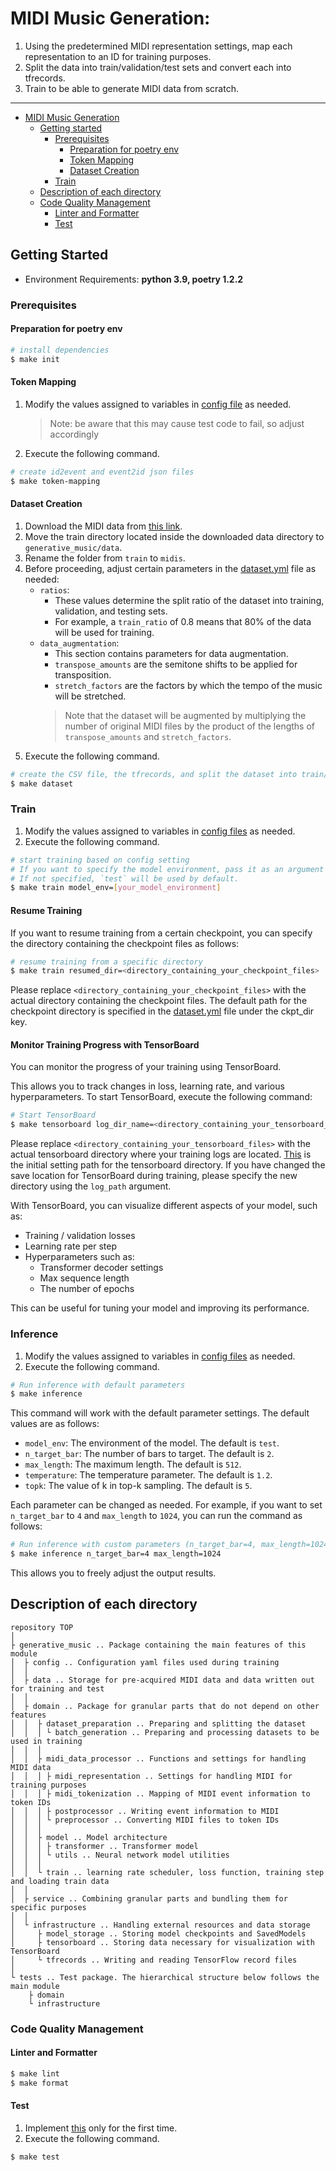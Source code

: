 # MIDI Music Generation:
1. Using the predetermined MIDI representation settings, map each representation to an ID for training purposes.
2. Split the data into train/validation/test sets and convert each into tfrecords.
3. Train to be able to generate MIDI data from scratch.

---

- [MIDI Music Generation](#midi-note-generation)
  - [Getting started](#getting-started)
    - [Prerequisites](#prerequisites)
      - [Preparation for poetry env](#preparation-for-poetry-env)
      - [Token Mapping](#token-mapping)
      - [Dataset Creation](#sataset-creation)
    - [Train](#train)
  - [Description of each directory](#description-of-each-directory)
  - [Code Quality Management](#code-quality-management)
    - [Linter and Formatter](#linter-and-formatter)
    - [Test](#test)

## Getting Started

* Environment Requirements: **python 3.9, poetry 1.2.2**

### Prerequisites
#### Preparation for poetry env
```bash
# install dependencies
$ make init
```
#### Token Mapping
1. Modify the values assigned to variables in [config file](generative_music/domain/midi_data_processor/midi_representation/config.py) as needed.
   > Note: be aware that this may cause test code to fail, so adjust accordingly
2. Execute the following command.
```bash
# create id2event and event2id json files
$ make token-mapping
```
#### Dataset Creation
1. Download the MIDI data from [this link](https://github.com/YatingMusic/remi/tree/master#obtain-the-midi-data).
2. Move the train directory located inside the downloaded data directory to `generative_music/data`.
3. Rename the folder from `train` to `midis`.
4. Before proceeding, adjust certain parameters in the [dataset.yml](generative_music/config/dataset.yml) file as needed:
   - `ratios`:
     - These values determine the split ratio of the dataset into training, validation, and testing sets.
     - For example, a `train_ratio` of 0.8 means that 80% of the data will be used for training.
   - `data_augmentation`:
     - This section contains parameters for data augmentation.
     - `transpose_amounts` are the semitone shifts to be applied for transposition.
     - `stretch_factors` are the factors by which the tempo of the music will be stretched.
     > Note that the dataset will be augmented by multiplying the number of original MIDI files by the product of the lengths of `transpose_amounts` and `stretch_factors`.
5. Execute the following command.
```bash
# create the CSV file, the tfrecords, and split the dataset into train/val/test
$ make dataset
```

### Train
1. Modify the values assigned to variables in [config files](generative_music/config) as needed.
2. Execute the following command.
```bash
# start training based on config setting
# If you want to specify the model environment, pass it as an argument like `model_env=gpt-2`.
# If not specified, `test` will be used by default.
$ make train model_env=[your_model_environment]
```
#### Resume Training
If you want to resume training from a certain checkpoint,
you can specify the directory containing the checkpoint files as follows:
```bash
# resume training from a specific directory
$ make train resumed_dir=<directory_containing_your_checkpoint_files>
```
Please replace `<directory_containing_your_checkpoint_files>`
with the actual directory containing the checkpoint files.
The default path for the checkpoint directory is specified
in the [dataset.yml](generative_music/config/dataset.yml) file under the ckpt_dir key.

#### Monitor Training Progress with TensorBoard
You can monitor the progress of your training using TensorBoard.

This allows you to track changes in loss, learning rate, and various hyperparameters.
To start TensorBoard, execute the following command:

```bash
# Start TensorBoard
$ make tensorboard log_dir_name=<directory_containing_your_tensorboard_files>
```
Please replace `<directory_containing_your_tensorboard_files>`
with the actual tensorboard directory where your training logs are located.
[This](generative_music/data/tensorboard) is the initial setting path for the tensorboard directory.
If you have changed the save location for TensorBoard during training,
please specify the new directory using the `log_path` argument.

With TensorBoard, you can visualize different aspects of your model, such as:
- Training / validation losses
- Learning rate per step
- Hyperparameters such as:
  - Transformer decoder settings
  - Max sequence length
  - The number of epochs

This can be useful for tuning your model and improving its performance.

### Inference
1. Modify the values assigned to variables in [config files](generative_music/config) as needed.
2. Execute the following command.
```bash
# Run inference with default parameters
$ make inference
```
This command will work with the default parameter settings. The default values are as follows:
- `model_env`: The environment of the model. The default is `test`.
- `n_target_bar`: The number of bars to target. The default is `2`.
- `max_length`: The maximum length. The default is `512`.
- `temperature`: The temperature parameter. The default is `1.2`.
- `topk`: The value of k in top-k sampling. The default is `5`.

Each parameter can be changed as needed.
For example, if you want to set `n_target_bar` to `4` and `max_length` to `1024`, you can run the command as follows:
```bash
# Run inference with custom parameters (n_target_bar=4, max_length=1024)
$ make inference n_target_bar=4 max_length=1024
```
This allows you to freely adjust the output results.

## Description of each directory
```
repository TOP
│
├ generative_music .. Package containing the main features of this module
│  ├ config .. Configuration yaml files used during training
│  │
│  ├ data .. Storage for pre-acquired MIDI data and data written out for training and test
│  │
│  ├ domain .. Package for granular parts that do not depend on other features
│  │  ├ dataset_preparation .. Preparing and splitting the dataset
│  │  │ └ batch_generation .. Preparing and processing datasets to be used in training
│  │  │
│  │  ├ midi_data_processor .. Functions and settings for handling MIDI data
│  │  │ ├ midi_representation .. Settings for handling MIDI for training purposes
│  │  │ ├ midi_tokenization .. Mapping of MIDI event information to token IDs
│  │  │ ├ postprocessor .. Writing event information to MIDI
│  │  │ └ preprocessor .. Converting MIDI files to token IDs
│  │  │
│  │  ├ model .. Model architecture
│  │  │ ├ transformer .. Transformer model
│  │  │ └ utils .. Neural network model utilities
│  │  │
│  │  └ train .. learning rate scheduler, loss function, training step and loading train data
│  │
│  ├ service .. Combining granular parts and bundling them for specific purposes
│  │
│  └ infrastructure .. Handling external resources and data storage
│     ├ model_storage .. Storing model checkpoints and SavedModels
│     ├ tensorboard .. Storing data necessary for visualization with TensorBoard
│     └ tfrecords .. Writing and reading TensorFlow record files
│
└ tests .. Test package. The hierarchical structure below follows the main module
    ├ domain
    └ infrastructure
```

### Code Quality Management
#### Linter and Formatter
```bash
$ make lint
$ make format
```
#### Test
1. Implement [this](#token-mapping) only for the first time.
2. Execute the following command.
```bash
$ make test
```
